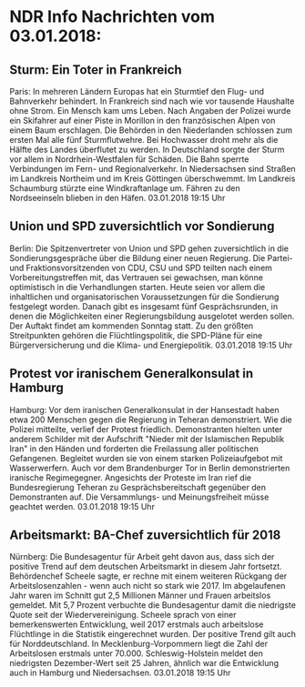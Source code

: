# NDR Info Nachrichten vom 03.01.2018:


## Sturm: Ein Toter in Frankreich
Paris: In mehreren Ländern Europas hat ein Sturmtief den Flug- und Bahnverkehr behindert. In Frankreich sind nach wie vor tausende Haushalte ohne Strom. Ein Mensch kam ums Leben. Nach Angaben der Polizei wurde ein Skifahrer auf einer Piste in Morillon in den französischen Alpen von einem Baum erschlagen. Die Behörden in den Niederlanden schlossen zum ersten Mal alle fünf Sturmflutwehre. Bei Hochwasser droht mehr als die Hälfte des Landes überflutet zu werden. In Deutschland sorgte der Sturm vor allem in Nordrhein-Westfalen für Schäden. Die Bahn sperrte Verbindungen im Fern- und Regionalverkehr. In Niedersachsen sind Straßen im Landkreis Northeim und im Kreis Göttingen überschwemmt. Im Landkreis Schaumburg stürzte eine Windkraftanlage um. Fähren zu den Nordseeinseln blieben in den Häfen. 03.01.2018 19:15 Uhr 

## Union und SPD zuversichtlich vor Sondierung
Berlin: Die Spitzenvertreter von Union und SPD gehen zuversichtlich in die Sondierungsgespräche über die Bildung einer neuen Regierung. Die Partei- und Fraktionsvorsitzenden von CDU, CSU und SPD teilten nach einem Vorbereitungstreffen mit, das Vertrauen sei gewachsen, man könne optimistisch in die Verhandlungen starten. Heute seien vor allem die inhaltlichen und organisatorischen Voraussetzungen für die Sondierung festgelegt worden. Danach gibt es insgesamt fünf Gesprächsrunden, in denen die Möglichkeiten einer Regierungsbildung ausgelotet werden sollen. Der Auftakt findet am kommenden Sonntag statt. Zu den größten Streitpunkten gehören die Flüchtlingspolitik, die SPD-Pläne für eine Bürgerversicherung und die Klima- und Energiepolitik. 03.01.2018 19:15 Uhr 

## Protest vor iranischem Generalkonsulat in Hamburg
Hamburg: Vor dem iranischen Generalkonsulat in der Hansestadt haben etwa 200 Menschen gegen die Regierung in Teheran demonstriert. Wie die Polizei mitteilte, verlief der Protest friedlich. Demonstranten hielten unter anderem Schilder mit der Aufschrift "Nieder mit der Islamischen Republik Iran" in den Händen und forderten die Freilassung aller politischen Gefangenen. Begleitet wurden sie von einem starken Polizeiaufgebot mit Wasserwerfern. Auch vor dem Brandenburger Tor in Berlin demonstrierten iranische Regimegegner. Angesichts der Proteste im Iran rief die Bundesregierung Teheran zu Gesprächsbereitschaft gegenüber den Demonstranten auf. Die Versammlungs- und Meinungsfreiheit müsse geachtet werden. 03.01.2018 19:15 Uhr 

## Arbeitsmarkt: BA-Chef zuversichtlich für 2018
Nürnberg: 	Die Bundesagentur für Arbeit geht davon aus, dass sich der positive Trend auf dem deutschen Arbeitsmarkt in diesem Jahr fortsetzt. Behördenchef Scheele sagte, er rechne mit einem weiteren Rückgang der Arbeitslosenzahlen - wenn auch nicht so stark wie 2017. Im abgelaufenen Jahr waren im Schnitt gut 2,5 Millionen Männer und Frauen arbeitslos gemeldet. Mit 5,7 Prozent verbuchte die Bundesagentur damit die niedrigste Quote seit der Wiedervereinigung. Scheele sprach von einer bemerkenswerten Entwicklung, weil 2017 erstmals auch arbeitslose Flüchtlinge in die Statistik eingerechnet wurden. Der positive Trend gilt auch für Norddeutschland. In Mecklenburg-Vorpommern liegt die Zahl der Arbeitslosen erstmals unter 70.000. Schleswig-Holstein meldet den niedrigsten Dezember-Wert seit 25 Jahren, ähnlich war die Entwicklung auch in Hamburg und Niedersachsen. 03.01.2018 19:15 Uhr 
